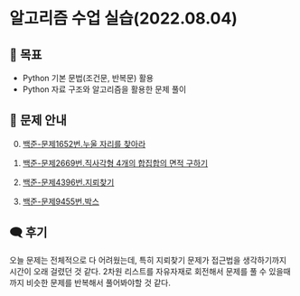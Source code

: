 # 알고리즘 수업 실습(2022.08.04)


## 🎯 목표
- Python 기본 문법(조건문, 반복문) 활용
- Python 자료 구조와 알고리즘을 활용한 문제 풀이


## 📢 문제 안내
0. [백준-문제1652번.누울 자리를 찾아라](https://www.acmicpc.net/problem/1652)

1. [백준-문제2669번.직사각형 4개의 합집합의 면적 구하기](https://www.acmicpc.net/problem/2669)

2. [백준-문제4396번.지뢰찾기](https://www.acmicpc.net/problem/4396)

3. [백준-문제9455번.박스](https://www.acmicpc.net/problem/9455)



## 🗨 후기
오늘 문제는 전체적으로 다 어려웠는데, 특히 지뢰찾기 문제가 접근법을 생각하기까지 시간이 오래 걸렸던 것 같다.
2차원 리스트를 자유자재로 회전해서 문제를 풀 수 있을때까지 비슷한 문제를 반복해서 풀어봐야할 것 같다.